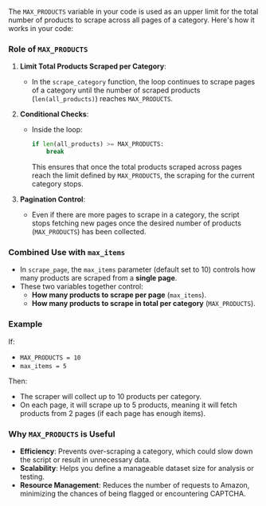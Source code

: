 
The `MAX_PRODUCTS` variable in your code is used as an upper limit for the total number of products to scrape across all pages of a category. Here's how it works in your code:

### Role of `MAX_PRODUCTS`
1. **Limit Total Products Scraped per Category**:
   - In the `scrape_category` function, the loop continues to scrape pages of a category until the number of scraped products (`len(all_products)`) reaches `MAX_PRODUCTS`.

2. **Conditional Checks**:
   - Inside the loop:
     ```python
     if len(all_products) >= MAX_PRODUCTS:
         break
     ```
     This ensures that once the total products scraped across pages reach the limit defined by `MAX_PRODUCTS`, the scraping for the current category stops.

3. **Pagination Control**:
   - Even if there are more pages to scrape in a category, the script stops fetching new pages once the desired number of products (`MAX_PRODUCTS`) has been collected.

### Combined Use with `max_items`
- In `scrape_page`, the `max_items` parameter (default set to 10) controls how many products are scraped from a **single page**.
- These two variables together control:
  - **How many products to scrape per page** (`max_items`).
  - **How many products to scrape in total per category** (`MAX_PRODUCTS`).

### Example
If:
- `MAX_PRODUCTS = 10`
- `max_items = 5`

Then:
- The scraper will collect up to 10 products per category.
- On each page, it will scrape up to 5 products, meaning it will fetch products from 2 pages (if each page has enough items).

### Why `MAX_PRODUCTS` is Useful
- **Efficiency**: Prevents over-scraping a category, which could slow down the script or result in unnecessary data.
- **Scalability**: Helps you define a manageable dataset size for analysis or testing.
- **Resource Management**: Reduces the number of requests to Amazon, minimizing the chances of being flagged or encountering CAPTCHA.